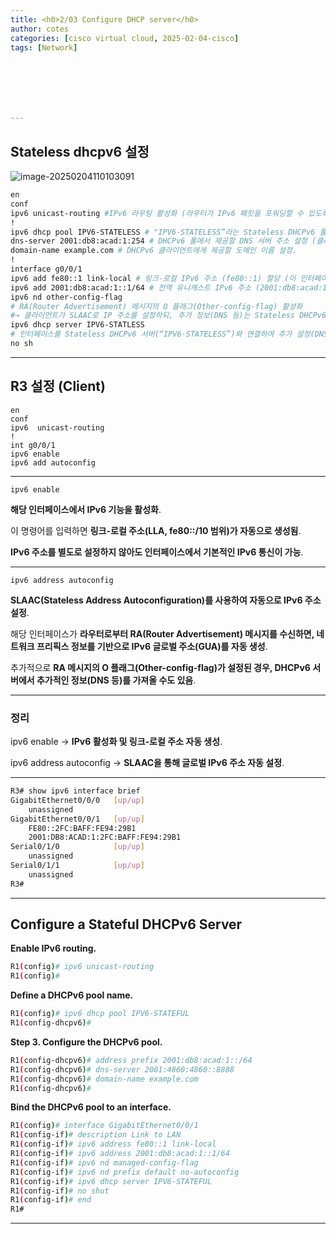 ```yaml
---
title: <h0>2/03 Configure DHCP server</h0>
author: cotes   
categories: [cisco virtual cloud, 2025-02-04-cisco]
tags: [Network]







---
```


## Stateless dhcpv6 설정 

![image-20250204110103091](/Users/changhee/2WindowLight.github.io/_posts/images/2025-02-04-test/image-20250204110103091.png)

```bash
en
conf
ipv6 unicast-routing #IPv6 라우팅 활성화 (라우터가 IPv6 패킷을 포워딩할 수 있도록 설정).
!
ipv6 dhcp pool IPV6-STATELESS # "IPV6-STATELESS”라는 Stateless DHCPv6 풀 생성.
dns-server 2001:db8:acad:1:254 # DHCPv6 풀에서 제공할 DNS 서버 주소 설정 (클라이언트가 이 DNS 서버를 사용).	
domain-name example.com # DHCPv6 클라이언트에게 제공할 도메인 이름 설정.
!
interface g0/0/1
ipv6 add fe80::1 link-local # 링크-로컬 IPv6 주소 (fe80::1) 할당 (이 인터페이스에서만 사용되는 로컬 주소).
ipv6 add 2001:db8:acad:1::1/64 # 전역 유니캐스트 IPv6 주소 (2001:db8:acad:1::1/64) 할당.
ipv6 nd other-config-flag
# RA(Router Advertisement) 메시지의 O 플래그(Other-config-flag) 활성화
#→ 클라이언트가 SLAAC로 IP 주소를 설정하되, 추가 정보(DNS 등)는 Stateless DHCPv6 서버에서 가져오도록 안내.
ipv6 dhcp server IPV6-STATLESS
# 인터페이스를 Stateless DHCPv6 서버(“IPV6-STATELESS”)와 연결하여 추가 설정(DNS, 도메인 이름 등)을 제공.
no sh
```

------

## R3 설정 (Client)

```
en
conf
ipv6  unicast-routing
!
int g0/0/1
ipv6 enable
ipv6 add autoconfig
```

------

```
ipv6 enable
```

**해당 인터페이스에서 IPv6 기능을 활성화**.

이 명령어를 입력하면 **링크-로컬 주소(LLA, fe80::/10 범위)가 자동으로 생성됨**.

**IPv6 주소를 별도로 설정하지 않아도 인터페이스에서 기본적인 IPv6 통신이 가능**.

------

```
ipv6 address autoconfig
```

**SLAAC(Stateless Address Autoconfiguration)를 사용하여 자동으로 IPv6 주소 설정**.

해당 인터페이스가 **라우터로부터 RA(Router Advertisement) 메시지를 수신하면, 네트워크 프리픽스 정보를 기반으로 IPv6 글로벌 주소(GUA)를 자동 생성**.

추가적으로 **RA 메시지의 O 플래그(Other-config-flag)가 설정된 경우, DHCPv6 서버에서 추가적인 정보(DNS 등)를 가져올 수도 있음**.

------

### 정리

ipv6 enable → **IPv6 활성화 및 링크-로컬 주소 자동 생성**.

ipv6 address autoconfig → **SLAAC을 통해 글로벌 IPv6 주소 자동 설정**.

------



```bash
R3# show ipv6 interface brief
GigabitEthernet0/0/0   [up/up]
    unassigned
GigabitEthernet0/0/1   [up/up]
    FE80::2FC:BAFF:FE94:29B1
    2001:DB8:ACAD:1:2FC:BAFF:FE94:29B1
Serial0/1/0            [up/up]
    unassigned
Serial0/1/1            [up/up]
    unassigned
R3#
```



------

## Configure a Stateful DHCPv6 Server

 **Enable IPv6 routing.**

```bash
R1(config)# ipv6 unicast-routing
R1(config)# 
```

**Define a DHCPv6 pool name.**	

```bash
R1(config)# ipv6 dhcp pool IPV6-STATEFUL
R1(config-dhcpv6)#
```

**Step 3. Configure the DHCPv6 pool.**

```bash
R1(config-dhcpv6)# address prefix 2001:db8:acad:1::/64
R1(config-dhcpv6)# dns-server 2001:4860:4860::8888
R1(config-dhcpv6)# domain-name example.com
R1(config-dhcpv6)#
```

**Bind the DHCPv6 pool to an interface.**

```bash
R1(config)# interface GigabitEthernet0/0/1
R1(config-if)# description Link to LAN
R1(config-if)# ipv6 address fe80::1 link-local
R1(config-if)# ipv6 address 2001:db8:acad:1::1/64
R1(config-if)# ipv6 nd managed-config-flag
R1(config-if)# ipv6 nd prefix default no-autoconfig
R1(config-if)# ipv6 dhcp server IPV6-STATEFUL
R1(config-if)# no shut
R1(config-if)# end
R1#
```



------


